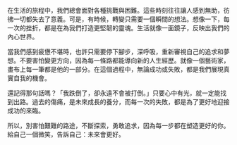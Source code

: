 在生活的旅程中，我們總會面對各種挑戰與困難。這些時刻往往讓人感到無助，彷彿一切都失去了意義。可是，有時候，轉變只需要一個瞬間的想法。想像一下，每一次的挫折，都是在為我們打造更堅韌的靈魂。生活就像一面鏡子，反映出我們的內心世界。

當我們感到疲憊不堪時，也許只需要停下腳步，深呼吸，重新審視自己的追求和夢想。不要害怕變更方向，因為每一條路都能導向新的人生經歷。就像一個藝術家，畫布上每一筆都是他的一部分。在這個過程中，無論成功或失敗，都是我們展現真實自我的機會。

還記得那句話嗎？「我跌倒了，卻永遠不會被打倒。」只要心中有光，就一定能找到出路。過去的傷痛，是未來成長的養分，而每一次的失敗，都是為了更好地迎接成功的來臨。

所以，別害怕艱難的路途，不斷探索，勇敢追求，因為每一步都在塑造更好的你。給自己一個微笑，告訴自己：未來會更好。